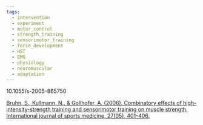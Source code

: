 ```yaml
---
tags:
  - intervention
  - experiment
  - motor_control
  - strength_training
  - sensorimotor_training
  - force_development
  - HST
  - EMG
  - physiology
  - neuromuscular
  - adaptation
---
```

10.1055/s-2005-865750

[Bruhn, S., Kullmann, N., & Gollhofer, A. (2006). Combinatory effects of high-intensity-strength training and sensorimotor training on muscle strength. International journal of sports medicine, 27(05), 401-406.](https://www.thieme-connect.com/products/ejournals/pdf/10.1055/s-2005-865750.pdf?casa_token=3gBAalR-S3YAAAAA:dB7HWuBJamsjJyvADYSA9I4smOxqnQfsIMSEqW541fjhKheLGE5rYSmT5aUs5AuAJFF5DW9f47-ceAY)
